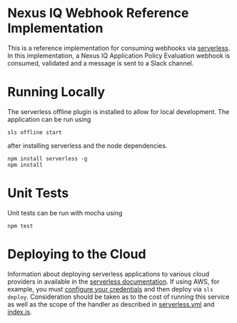# Nexus IQ Webhook Reference Implementation

This is a reference implementation for consuming webhooks via [serverless](https://serverless.com/). In this 
implementation, a Nexus IQ Application Policy Evaluation webhook is consumed, validated and a message is sent to a Slack 
channel.

# Running Locally

The serverless offline plugin is installed to allow for local development. The application can be run using

```
sls offline start
```

after installing serverless and the node dependencies.

```
npm install serverless -g
npm install
```

# Unit Tests

Unit tests can be run with mocha using

```
npm test
```   

# Deploying to the Cloud

Information about deploying serverless applications to various cloud providers in available in the 
[serverless documentation](https://serverless.com/framework/docs/). If using AWS, for example, you must [configure
your credentials](https://serverless.com/framework/docs/providers/aws/guide/credentials/) and then deploy via 
`sls deploy`. Consideration should be taken as to the cost of running this service as well as the scope of the
handler as described in [serverless.yml](serverless.yml) and [index.js](index.js).